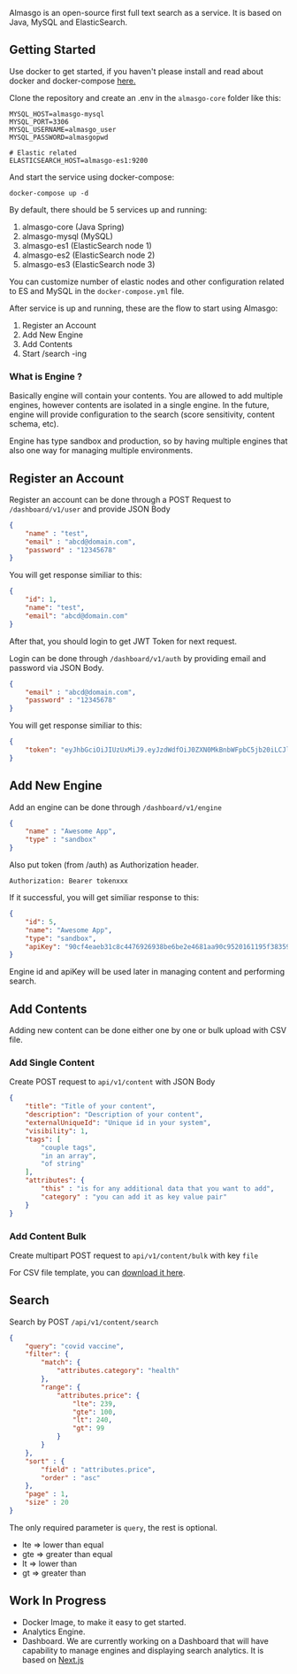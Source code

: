 Almasgo is an open-source first full text search as a service. It is based on Java, MySQL and ElasticSearch.

## Getting Started

Use docker to get started, if you haven't please install and read about docker and docker-compose [here.](https://docs.docker.com/get-docker/)

Clone the repository and create an .env in the `almasgo-core` folder like this:

```
MYSQL_HOST=almasgo-mysql
MYSQL_PORT=3306
MYSQL_USERNAME=almasgo_user
MYSQL_PASSWORD=almasgopwd

# Elastic related
ELASTICSEARCH_HOST=almasgo-es1:9200
```

And start the service using docker-compose:

```
docker-compose up -d
```
By default, there should be 5 services up and running:
1. almasgo-core (Java Spring)
2. almasgo-mysql (MySQL)
3. almasgo-es1 (ElasticSearch node 1)
4. almasgo-es2 (ElasticSearch node 2)
5. almasgo-es3 (ElasticSearch node 3)

You can customize number of elastic nodes and other configuration related to ES and MySQL in the `docker-compose.yml` file.

After service is up and running, these are the flow to start using Almasgo:
1. Register an Account
2. Add New Engine
3. Add Contents
4. Start /search -ing

### What is Engine ?
Basically engine will contain your contents. You are allowed to add multiple engines, however contents are isolated in a single engine.
In the future, engine will provide configuration to the search (score sensitivity, content schema, etc).

Engine has type sandbox and production, so by having multiple engines that also one way for managing multiple environments.


## Register an Account
Register an account can be done through a POST Request to `/dashboard/v1/user` and provide JSON Body

```json
{
    "name" : "test",
    "email" : "abcd@domain.com",
    "password" : "12345678"
}
```

You will get response similiar to this:

```json
{
    "id": 1,
    "name": "test",
    "email": "abcd@domain.com"
}
```

After that, you should login to get JWT Token for next request.

Login can be done through `/dashboard/v1/auth` by providing email and password via JSON Body.

```json
{
    "email" : "abcd@domain.com",
    "password" : "12345678"
}
```

You will get response similiar to this:

```json
{
    "token": "eyJhbGciOiJIUzUxMiJ9.eyJzdWdfOiJ0ZXN0MkBnbWFpbC5jb20iLCJleHAiOjE2MDgwNDg4ODQsImlhdCI6MTYwODAzMDg4NH0.QCTMyv34c_hMRpIzdw8K2OcNyGCS6zK8soirnHOFxNNz_4HchR5hcxSdV76eFic3oah9VsftpBOojz6PIFbDQg"
}
```

## Add New Engine

Add an engine can be done through `/dashboard/v1/engine` 

```json
{
    "name" : "Awesome App",
    "type" : "sandbox"
}
```

Also put token (from /auth) as Authorization header.

`Authorization: Bearer tokenxxx`

If it successful, you will get similiar response to this:

```json
{
    "id": 5,
    "name": "Awesome App",
    "type": "sandbox",
    "apiKey": "90cf4eaeb31c8c4476926938be6be2e4681aa90c9520161195f383590b414841"
}
```

Engine id and apiKey will be used later in managing content and performing search.


## Add Contents

Adding new content can be done either one by one or bulk upload with CSV file.

### Add Single Content

Create POST request to `api/v1/content` with JSON Body 

```json
{
    "title": "Title of your content",
    "description": "Description of your content",
    "externalUniqueId": "Unique id in your system",
    "visibility": 1,
    "tags": [
        "couple tags",
        "in an array",
        "of string"
    ],
    "attributes": {
        "this" : "is for any additional data that you want to add",
        "category" : "you can add it as key value pair"
    }
}
```

### Add Content Bulk

Create multipart POST request to `api/v1/content/bulk` with key `file`

For CSV file template, you can [download it here](https://docs.google.com/spreadsheets/d/1jirSWy5ly0B1oggsQZ0Q__4QBfpX4fWOTCZIuFLdgnw/edit?usp=sharing).


## Search

Search by POST `/api/v1/content/search`

```json
{
    "query": "covid vaccine",
    "filter": {
        "match": {
            "attributes.category": "health"
        },
        "range": {
            "attributes.price": {
                "lte": 239,
                "gte": 100,
                "lt": 240,
                "gt": 99
            }
        }
    },
    "sort" : {
        "field" : "attributes.price",
        "order" : "asc"
    },
    "page" : 1,
    "size" : 20
}
```

The only required parameter is `query`, the rest is optional.
- lte => lower than equal
- gte => greater than equal
- lt => lower than
- gt => greater than

## Work In Progress
- Docker Image, to make it easy to get started.
- Analytics Engine.
- Dashboard. We are currently working on a Dashboard that will have capability to manage engines and displaying search analytics. It is based on [Next.js](https://nextjs.org/)
